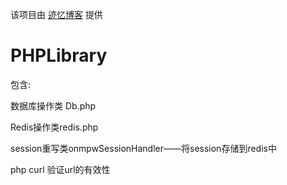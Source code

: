 该项目由 [迹忆博客](http://www.onmpw.com) 提供
# PHPLibrary
包含:

数据库操作类 Db.php

Redis操作类redis.php

session重写类onmpwSessionHandler——将session存储到redis中

php curl 验证url的有效性
